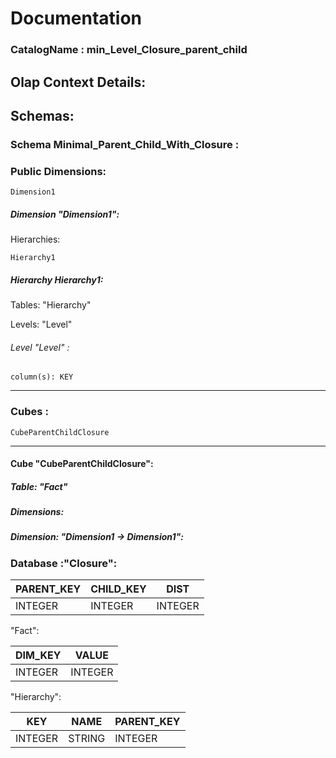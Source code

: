 # Documentation
### CatalogName : min_Level_Closure_parent_child
## Olap Context Details:
## Schemas:
### Schema Minimal_Parent_Child_With_Closure : 
### Public Dimensions:

    Dimension1

##### Dimension "Dimension1":

Hierarchies:

    Hierarchy1

##### Hierarchy Hierarchy1:

Tables: "Hierarchy"

Levels: "Level"

###### Level "Level" :

    column(s): KEY

---
### Cubes :

    CubeParentChildClosure

---
#### Cube "CubeParentChildClosure":

    

##### Table: "Fact"

##### Dimensions:
##### Dimension: "Dimension1 -> Dimension1":

### Database :"Closure":

|PARENT_KEY|CHILD_KEY|DIST|
|---|---|---|
|INTEGER|INTEGER|INTEGER|

"Fact":

|DIM_KEY|VALUE|
|---|---|
|INTEGER|INTEGER|

"Hierarchy":

|KEY|NAME|PARENT_KEY|
|---|---|---|
|INTEGER|STRING|INTEGER|

